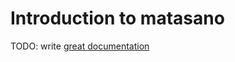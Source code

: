 # Introduction to matasano

TODO: write [great documentation](http://jacobian.org/writing/what-to-write/)
